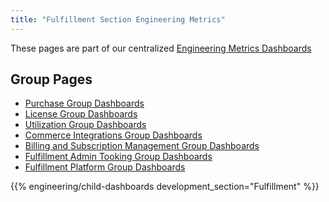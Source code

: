 ```yaml
---
title: "Fulfillment Section Engineering Metrics"
---
```


These pages are part of our centralized [Engineering Metrics Dashboards](/handbook/engineering/metrics/)

## Group Pages

- [Purchase Group Dashboards](/handbook/engineering/metrics/fulfillment/purchase)
- [License Group Dashboards](/handbook/engineering/metrics/fulfillment/license)
- [Utilization Group Dashboards](/handbook/engineering/metrics/fulfillment/utilization)
- [Commerce Integrations Group Dashboards](/handbook/engineering/metrics/fulfillment/commerce-integrations)
- [Billing and Subscription Management Group Dashboards](/handbook/engineering/metrics/fulfillment/billing-and-subscription-management)
- [Fulfillment Admin Tooking Group Dashboards](/handbook/engineering/metrics/fulfillment/fulfillment-admin-tooling)
- [Fulfillment Platform Group Dashboards](/handbook/engineering/metrics/fulfillment/fulfillment-platform)

{{% engineering/child-dashboards development_section="Fulfillment" %}}
